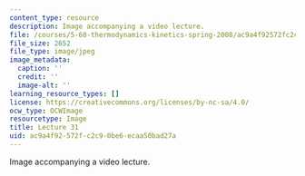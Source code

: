 ```yaml
---
content_type: resource
description: Image accompanying a video lecture.
file: /courses/5-60-thermodynamics-kinetics-spring-2008/ac9a4f92572fc2c90be6ecaa50bad27a_lec31_th.jpg
file_size: 2652
file_type: image/jpeg
image_metadata:
  caption: ''
  credit: ''
  image-alt: ''
learning_resource_types: []
license: https://creativecommons.org/licenses/by-nc-sa/4.0/
ocw_type: OCWImage
resourcetype: Image
title: Lecture 31
uid: ac9a4f92-572f-c2c9-0be6-ecaa50bad27a
---
```

Image accompanying a video lecture.